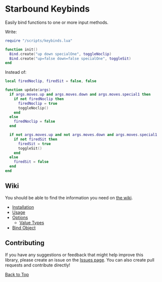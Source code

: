 # Starbound Keybinds

Easily bind functions to one or more input methods.

Write:

```lua
require "/scripts/keybinds.lua"

function init()
  Bind.create("up down specialOne", toggleNoclip)
  Bind.create("up=false down=false specialOne", toggleSit)
end
```

Instead of:

```lua
local firedNoclip, firedSit = false, false

function update(args)
  if args.moves.up and args.moves.down and args.moves.special1 then
    if not firedNoclip then
      firedNoclip = true
      toggleNoclip()
    end
  else
    firedNoclip = false
  end

  if not args.moves.up and not args.moves.down and args.moves.special1 then
    if not firedSit then
      firedSit = true
      toggleSit()
    end
  else
    firedSit = false
  end
end
```

## Wiki

You should be able to find the information you need on [the wiki](https://github.com/Silverfeelin/Starbound-Keybinds/wiki).

* [Installation](https://github.com/Silverfeelin/Starbound-Keybinds/wiki/Installation)
* [Usage](https://github.com/Silverfeelin/Starbound-Keybinds/wiki/Usage)
* [Options](https://github.com/Silverfeelin/Starbound-Keybinds/wiki/Options)
    * [Value Types](https://github.com/Silverfeelin/Starbound-Keybinds/wiki/Value-Types)
* [Bind Object](https://github.com/Silverfeelin/Starbound-Keybinds/wiki/Bind-Object)

## Contributing
If you have any suggestions or feedback that might help improve this library, please create an issue on the [Issues page](https://github.com/Silverfeelin/Starbound-Keybinds/issues).
You can also create pull requests and contribute directly!

[Back to Top](#starbound-keybinds)
